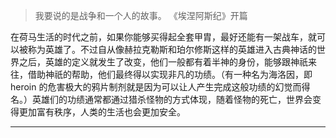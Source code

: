
>我要说的是战争和一个人的故事。
>《埃涅阿斯纪》开篇


在荷马生活的时代之前，如果你能够买得起全套甲胄，最好还能有一架战车，就可以被称为英雄了。不过自从像赫拉克勒斯和珀尔修斯这样的英雄进入古典神话的世界之后，英雄的定义就发生了改变，他们一般都有着半神的身份，能够跟神祇来往，借助神祇的帮助，他们最终得以实现非凡的功绩。（有一种名为海洛因，即 heroin 的危害极大的鸦片制剂就是因为可以让人产生完成这般功绩的幻觉而得名。）英雄们的功绩通常都通过猎杀怪物的方式体现，随着怪物的死亡，世界会变得更加富有秩序，人类的生活也会更加安全。

---------



